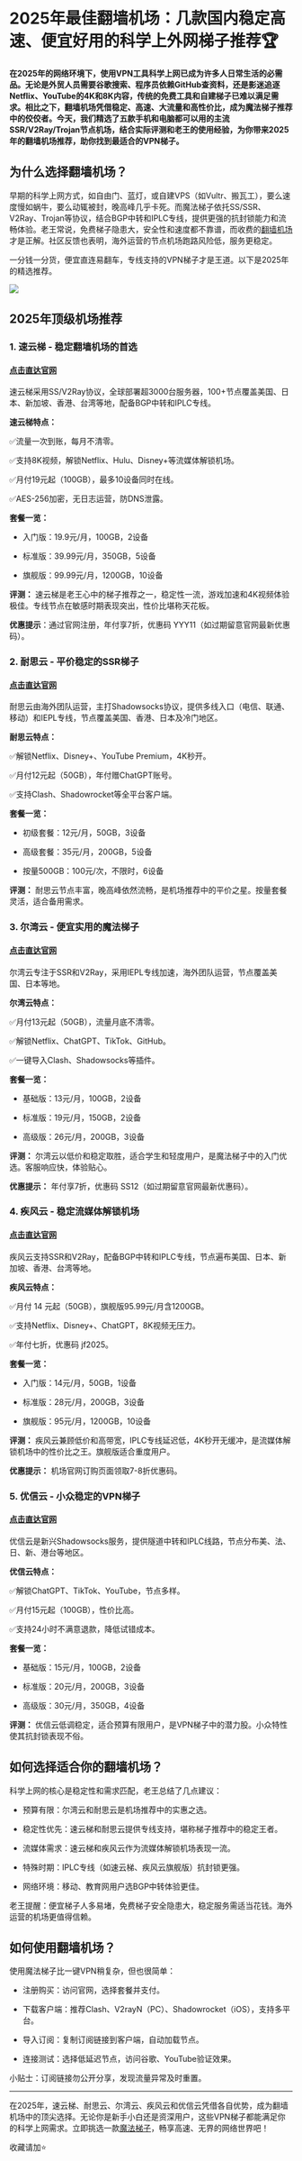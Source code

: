 # 2025年最佳翻墙机场：几款国内稳定高速、便宜好用的科学上外网梯子推荐🏆
**在2025年的网络环境下，使用VPN工具科学上网已成为许多人日常生活的必需品。无论是外贸人员需要谷歌搜索、程序员依赖GitHub查资料，还是影迷追逐Netflix、YouTube的4K和8K内容，传统的免费工具和自建梯子已难以满足需求。相比之下，翻墙机场凭借稳定、高速、大流量和高性价比，成为魔法梯子推荐中的佼佼者。今天，我们精选了五款手机和电脑都可以用的主流SSR/V2Ray/Trojan节点机场，结合实际评测和老王的使用经验，为你带来2025年的翻墙机场推荐，助你找到最适合的VPN梯子。**

## 为什么选择翻墙机场？
早期的科学上网方式，如自由门、蓝灯，或自建VPS（如Vultr、搬瓦工），要么速度慢如蜗牛，要么动辄被封，晚高峰几乎卡死。而魔法梯子依托SS/SSR、V2Ray、Trojan等协议，结合BGP中转和IPLC专线，提供更强的抗封锁能力和流畅体验。老王常说，免费梯子隐患大，安全性和速度都不靠谱，而收费的[翻墙机场](https://discuss.d2l.ai/t/vpn/30865)才是正解。社区反馈也表明，海外运营的节点机场跑路风险低，服务更稳定。

一分钱一分货，便宜直连易翻车，专线支持的VPN梯子才是王道。以下是2025年的精选推荐。

![](https://www.cnvintage.org/assets/files/2025-04-30/1745987216-453541-image.png)

## 2025年顶级机场推荐
### 1. 速云梯 - 稳定翻墙机场的首选
#### [点击直达官网](https://go.1vpn.cc/suyu)
速云梯采用SS/V2Ray协议，全球部署超3000台服务器，100+节点覆盖美国、日本、新加坡、香港、台湾等地，配备BGP中转和IPLC专线。

**速云梯特点：**

✅流量一次到账，每月不清零。

✅支持8K视频，解锁Netflix、Hulu、Disney+等流媒体解锁机场。

✅月付19元起（100GB），最多10设备同时在线。

✅AES-256加密，无日志运营，防DNS泄露。

**套餐一览：**
- 入门版：19.9元/月，100GB，2设备

- 标准版：39.99元/月，350GB，5设备

- 旗舰版：99.99元/月，1200GB，10设备

**评测：**
速云梯是老王心中的梯子推荐之一，稳定性一流，游戏加速和4K视频体验极佳。专线节点在敏感时期表现突出，性价比堪称天花板。

**优惠提示**：通过官网注册，年付享7折，优惠码 YYY11（如过期留意官网最新优惠码）。

### 2. 耐思云 - 平价稳定的SSR梯子
#### [点击直达官网](https://go.1vpn.cc/nisi)
耐思云由海外团队运营，主打Shadowsocks协议，提供多线入口（电信、联通、移动）和IEPL专线，节点覆盖美国、香港、日本及冷门地区。

**耐思云特点：**

✅解锁Netflix、Disney+、YouTube Premium，4K秒开。

✅月付12元起（50GB），年付赠ChatGPT账号。

✅支持Clash、Shadowrocket等全平台客户端。

**套餐一览：**
- 初级套餐：12元/月，50GB，3设备

- 高级套餐：35元/月，200GB，5设备

- 按量500GB：100元/次，不限时，6设备

**评测：**
耐思云节点丰富，晚高峰依然流畅，是机场推荐中的平价之星。按量套餐灵活，适合备用需求。



### 3. 尔湾云 - 便宜实用的魔法梯子
#### [点击直达官网](https://go.1vpn.cc/ewan)
尔湾云专注于SSR和V2Ray，采用IEPL专线加速，海外团队运营，节点覆盖美国、日本等地。

**尔湾云特点：**

✅月付13元起（50GB），流量月底不清零。

✅解锁Netflix、ChatGPT、TikTok、GitHub。

✅一键导入Clash、Shadowsocks等插件。

**套餐一览：**

- 基础版：13元/月，100GB，2设备

- 标准版：19元/月，150GB，2设备

- 高级版：26元/月，200GB，3设备

**评测：**
尔湾云以低价和稳定取胜，适合学生和轻度用户，是魔法梯子中的入门优选。客服响应快，体验贴心。

**优惠提示：** 年付享7折，优惠码 SS12（如过期留意官网最新优惠码）。

### 4. 疾风云 - 稳定流媒体解锁机场
#### [点击直达官网](https://go.1vpn.cc/jife)
疾风云支持SSR和V2Ray，配备BGP中转和IPLC专线，节点遍布美国、日本、新加坡、香港、台湾等地。

**疾风云特点：**

✅月付 14 元起（50GB），旗舰版95.99元/月含1200GB。

✅支持Netflix、Disney+、ChatGPT，8K视频无压力。

✅年付七折，优惠码 jf2025。

**套餐一览：**
- 入门版：14元/月，50GB，1设备

- 标准版：28元/月，200GB，3设备

- 旗舰版：95元/月，1200GB，10设备

**评测：** 
疾风云兼顾低价和高带宽，IPLC专线延迟低，4K秒开无缓冲，是流媒体解锁机场中的性价比之王。旗舰版适合重度用户。

**优惠提示：** 机场官网订购页面领取7-8折优惠码。

### 5. 优信云 - 小众稳定的VPN梯子
#### [点击直达官网](https://go.1vpn.cc/uxin)
优信云是新兴Shadowsocks服务，提供隧道中转和IPLC线路，节点分布美、法、日、新、港台等地区。

**优信云特点：**

✅解锁ChatGPT、TikTok、YouTube，节点多样。

✅月付15元起（100GB），性价比高。

✅支持24小时不满意退款，降低试错成本。

**套餐一览：**
- 基础版：15元/月，100GB，2设备

- 标准版：20元/月，200GB，3设备

- 高级版：30元/月，350GB，4设备

**评测：**
优信云低调稳定，适合预算有限用户，是VPN梯子中的潜力股。小众特性使其抗封锁表现不俗。

## 如何选择适合你的翻墙机场？
科学上网的核心是稳定性和需求匹配，老王总结了几点建议：
- 预算有限：尔湾云和耐思云是机场推荐中的实惠之选。

- 稳定性优先：速云梯和耐思云提供专线支持，堪称梯子推荐中的稳定王者。

- 流媒体需求：速云梯和疾风云作为流媒体解锁机场表现一流。

- 特殊时期：IPLC专线（如速云梯、疾风云旗舰版）抗封锁更强。

- 网络环境：移动、教育网用户选BGP中转体验更佳。

老王提醒：便宜梯子人多易堵，免费梯子安全隐患大，稳定服务需适当花钱。海外运营的机场更值得信赖。
## 如何使用翻墙机场？
使用魔法梯子比一键VPN稍复杂，但也很简单：
- 注册购买：访问官网，选择套餐并支付。

- 下载客户端：推荐Clash、V2rayN（PC）、Shadowrocket（iOS），支持多平台。

- 导入订阅：复制订阅链接到客户端，自动加载节点。

- 连接测试：选择低延迟节点，访问谷歌、YouTube验证效果。

小贴士：订阅链接勿公开分享，发现流量异常及时重置。

---
在2025年，速云梯、耐思云、尔湾云、疾风云和优信云凭借各自优势，成为翻墙机场中的顶尖选择。无论你是新手小白还是资深用户，这些VPN梯子都能满足你的科学上网需求。立即挑选一款[魔法梯子](https://gitlab.com/cnvpn/2025-vpn-ssr)，畅享高速、无界的网络世界吧！

收藏请加⭐
